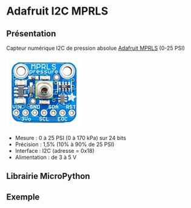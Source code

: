 # Adafruit I2C MPRLS

## Présentation

Capteur numérique I2C de pression absolue [Adafruit MPRLS](https://www.adafruit.com/product/3965) (0-25 PSI)

![adafruit_MPRLS](adafruit_MPRLS.png)



- Mesure :  0 à 25 PSI (0 à 170 kPa) sur 24 bits
- Précision : 1,5% (10% à 90% de 25 PSI)
- Interface : I2C (adresse = 0x18)
- Alimentation : de 3 à 5 V

## Librairie MicroPython

## Exemple

